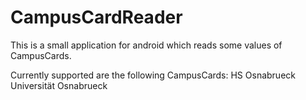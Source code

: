 CampusCardReader
================

This is a small application for android which reads some values of CampusCards.

Currently supported are the following CampusCards:
HS Osnabrueck
Universität Osnabrueck
